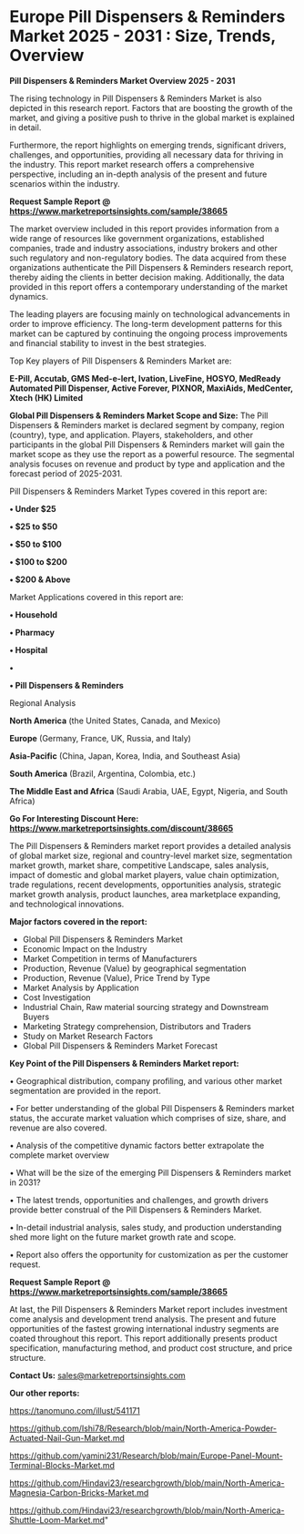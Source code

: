 # Europe Pill Dispensers & Reminders Market 2025 - 2031 : Size, Trends, Overview

<Strong> Pill Dispensers & Reminders Market Overview 2025 - 2031</strong>

The rising technology in Pill Dispensers & Reminders Market is also depicted in this research report. Factors that are boosting the growth of the market, and giving a positive push to thrive in the global market is explained in detail.

Furthermore, the report highlights on emerging trends, significant drivers, challenges, and opportunities, providing all necessary data for thriving in the industry. This report market research offers a comprehensive perspective, including an in-depth analysis of the present and future scenarios within the industry.

<strong>Request Sample Report @ <a href=https://www.marketreportsinsights.com/sample/38665>https://www.marketreportsinsights.com/sample/38665</a></strong>

The market overview included in this report provides information from a wide range of resources like government organizations, established companies, trade and industry associations, industry brokers and other such regulatory and non-regulatory bodies. The data acquired from these organizations authenticate the Pill Dispensers & Reminders research report, thereby aiding the clients in better decision making. Additionally, the data provided in this report offers a contemporary understanding of the market dynamics.

The leading players are focusing mainly on technological advancements in order to improve efficiency. The long-term development patterns for this market can be captured by continuing the ongoing process improvements and financial stability to invest in the best strategies.

Top Key players of Pill Dispensers & Reminders Market are:

<strong>E-Pill, Accutab, GMS Med-e-lert, Ivation, LiveFine, HOSYO, MedReady Automated Pill Dispenser, Active Forever, PIXNOR, MaxiAids, MedCenter, Xtech (HK) Limited</strong>

<strong><b>Global Pill Dispensers & Reminders Market Scope and Size:</b></strong>
The Pill Dispensers & Reminders market is declared segment by company, region (country), type, and application. Players, stakeholders, and other participants in the global Pill Dispensers & Reminders market will gain the market scope as they use the report as a powerful resource. The segmental analysis focuses on revenue and product by type and application and the forecast period of 2025-2031.

Pill Dispensers & Reminders Market Types covered in this report are:

<strong>•  Under $25

•  $25 to $50

•  $50 to $100

•  $100 to $200

•  $200 & Above</strong>

Market Applications covered in this report are:

<strong>•  Household

•  Pharmacy

•  Hospital

•  

•  Pill Dispensers & Reminders</strong> 

Regional Analysis

<strong>North America</strong> (the United States, Canada, and Mexico)

<strong>Europe</strong> (Germany, France, UK, Russia, and Italy)

<strong>Asia-Pacific</strong> (China, Japan, Korea, India, and Southeast Asia)

<strong>South America</strong> (Brazil, Argentina, Colombia, etc.)

<strong>The Middle East and Africa</strong> (Saudi Arabia, UAE, Egypt, Nigeria, and South Africa)

<strong>Go For Interesting Discount Here: <a href=https://www.marketreportsinsights.com/discount/38665>https://www.marketreportsinsights.com/discount/38665</a></strong>

The Pill Dispensers & Reminders market report provides a detailed analysis of global market size, regional and country-level market size, segmentation market growth, market share, competitive Landscape, sales analysis, impact of domestic and global market players, value chain optimization, trade regulations, recent developments, opportunities analysis, strategic market growth analysis, product launches, area marketplace expanding, and technological innovations.

<strong><b>Major factors covered in the report:</b></strong>
<ul>
  <li>Global Pill Dispensers & Reminders Market </li>
  <li>Economic Impact on the Industry</li>
  <li>Market Competition in terms of Manufacturers</li>
  <li>Production, Revenue (Value) by geographical segmentation</li>
  <li>Production, Revenue (Value), Price Trend by Type</li>
  <li>Market Analysis by Application</li>
  <li>Cost Investigation</li>
  <li>Industrial Chain, Raw material sourcing strategy and Downstream Buyers</li>
  <li>Marketing Strategy comprehension, Distributors and Traders</li>
  <li>Study on Market Research Factors</li>
  <li>Global Pill Dispensers & Reminders Market Forecast</li>
</ul>

<strong><b>Key Point of the Pill Dispensers & Reminders Market report:</b></strong>

• Geographical distribution, company profiling, and various other market segmentation are provided in the report.

• For better understanding of the global Pill Dispensers & Reminders market status, the accurate market valuation which comprises of size, share, and revenue are also covered.

• Analysis of the competitive dynamic factors better extrapolate the complete market overview

• What will be the size of the emerging Pill Dispensers & Reminders market in 2031?

• The latest trends, opportunities and challenges, and growth drivers provide better construal of the Pill Dispensers & Reminders Market.

• In-detail industrial analysis, sales study, and production understanding shed more light on the future market growth rate and scope.

• Report also offers the opportunity for customization as per the customer request.

<strong>Request Sample Report @ <a href=https://www.marketreportsinsights.com/sample/38665>https://www.marketreportsinsights.com/sample/38665</a></strong>

At last, the Pill Dispensers & Reminders Market report includes investment come analysis and development trend analysis. The present and future opportunities of the fastest growing international industry segments are coated throughout this report. This report additionally presents product specification, manufacturing method, and product cost structure, and price structure.

<strong>Contact Us:</strong>
sales@marketreportsinsights.com

<strong>Our other reports:</strong>

<a href=https://tanomuno.com/illust/541171>https://tanomuno.com/illust/541171</a>

<a href=https://github.com/Ishi78/Research/blob/main/North-America-Powder-Actuated-Nail-Gun-Market.md>https://github.com/Ishi78/Research/blob/main/North-America-Powder-Actuated-Nail-Gun-Market.md</a>

<a href=https://github.com/yamini231/Research/blob/main/Europe-Panel-Mount-Terminal-Blocks-Market.md>https://github.com/yamini231/Research/blob/main/Europe-Panel-Mount-Terminal-Blocks-Market.md</a>

<a href=https://github.com/Hindavi23/researchgrowth/blob/main/North-America-Magnesia-Carbon-Bricks-Market.md>https://github.com/Hindavi23/researchgrowth/blob/main/North-America-Magnesia-Carbon-Bricks-Market.md</a>

<a href=https://github.com/Hindavi23/researchgrowth/blob/main/North-America-Shuttle-Loom-Market.md>https://github.com/Hindavi23/researchgrowth/blob/main/North-America-Shuttle-Loom-Market.md</a>"
